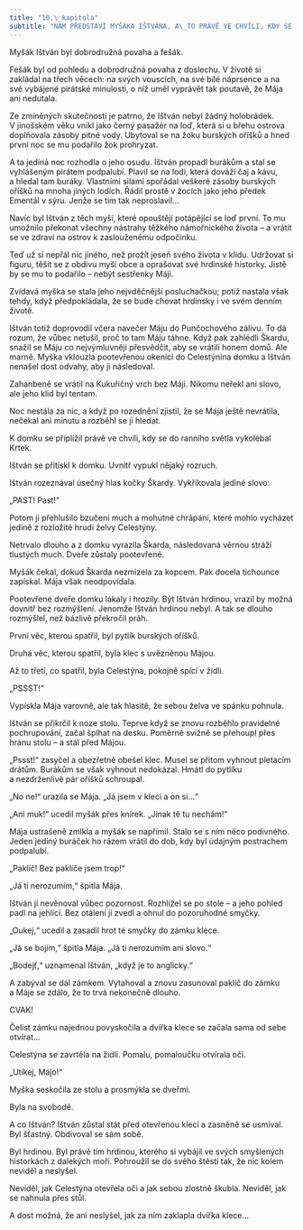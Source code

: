 ```yaml
---
title: "10.\_kapitola"
subtitle: "NÁM PŘEDSTAVÍ MYŠÁKA IŠTVÁNA, A\_TO PRÁVĚ VE CHVÍLI, KDY SE STANE HRDINOU"
---
```


Myšák Ištván byl dobrodružná povaha a fešák.

Fešák byl od pohledu a dobrodružná povaha z doslechu. V životě si zakládal na třech věcech: na svých vouscích, na své bílé náprsence a na své vybájené pirátské minulosti, o níž uměl vyprávět tak poutavě, že Mája ani nedutala.

Ze zmíněných skutečností je patrno, že Ištván nebyl žádný holobrádek. V jinošském věku vnikl jako černý pasažér na loď, která si u břehu ostrova doplňovala zásoby pitné vody. Ubytoval se na žoku burských oříšků a hned první noc se mu podařilo žok prohryzat.

A ta jediná noc rozhodla o jeho osudu. Ištván propadl burákům a stal se vyhlášeným pirátem podpalubí. Plavil se na lodi, která dováží čaj a kávu, a hledal tam buráky. Vlastními silami spořádal veškeré zásoby burských oříšků na mnoha jiných lodích. Řádil prostě v žocích jako jeho předek Ementál v sýru. Jenže se tím tak neproslavil…

Navíc byl Ištván z těch myší, které opouštějí potápějící se loď první. To mu umožnilo překonat všechny nástrahy těžkého námořnického života – a vrátit se ve zdraví na ostrov k zaslouženému odpočinku.

Teď už si nepřál nic jiného, než prožít jeseň svého života v klidu. Udržovat si figuru, těšit se z obdivu myší obce a oprašovat své hrdinské historky. Jistě by se mu to podařilo – nebýt sestřenky Máji.

Zvídavá myška se stala jeho nejvděčnější posluchačkou; potíž nastala však tehdy, když předpokládala, že se bude chovat hrdinsky i ve svém denním životě.

Ištván totiž doprovodil včera navečer Máju do Punčochového zálivu. To dá rozum, že vůbec netušil, proč to tam Máju táhne. Když pak zahlédli Škardu, snažil se Máju co nejvýmluvněji přesvědčit, aby se vrátili honem domů. Ale marně. Myška vklouzla pootevřenou okenicí do Celestýnina domku a Ištván nenašel dost odvahy, aby ji následoval.

Zahanbeně se vrátil na Kukuřičný vrch bez Máji. Nikomu neřekl ani slovo, ale jeho klid byl tentam.

Noc nestála za nic, a když po rozednění zjistil, že se Mája ještě nevrátila, nečekal ani minutu a rozběhl se ji hledat.

K domku se připlížil právě ve chvíli, kdy se do ranního světla vykolébal Krtek.

Ištván se přitiskl k domku. Uvnitř vypukl nějaký rozruch.

Ištván rozeznával úsečný hlas kočky Škardy. Vykřikovala jediné slovo:

„PAST! Past!“

Potom ji přehlušilo bzučení much a mohutné chrápání, které mohlo vycházet jedině z rozložité hrudi želvy Celestýny.

Netrvalo dlouho a z domku vyrazila Škarda, následovaná věrnou stráží tlustých much. Dveře zůstaly pootevřené.

Myšák čekal, dokud Škarda nezmizela za kopcem. Pak docela tichounce zapískal. Mája však neodpovídala.

Pootevřené dveře domku lákaly i hrozily. Být Ištván hrdinou, vrazil by možná dovnitř bez rozmýšlení. Jenomže Ištván hrdinou nebyl. A tak se dlouho rozmýšlel, než bázlivě překročil práh.

První věc, kterou spatřil, byl pytlík burských oříšků.

Druhá věc, kterou spatřil, byla klec s uvězněnou Májou.

Až to třetí, co spatřil, byla Celestýna, pokojně spící v židli.

„PSSST!“

Vypískla Mája varovně, ale tak hlasitě, že sebou želva ve spánku pohnula.

Ištván se přikrčil k noze stolu. Teprve když se znovu rozběhlo pravidelné pochrupování, začal šplhat na desku. Poměrně svižně se přehoupl přes hranu stolu – a stál před Májou.

„Pssst!“ zasyčel a obezřetně obešel klec. Musel se přitom vyhnout pletacím drátům. Burákům se však vyhnout nedokázal. Hmátl do pytlíku a nezdrženlivě pár oříšků schroupal.

„No ne!“ urazila se Mája. „Já jsem v kleci a on si…“

„Ani muk!“ ucedil myšák přes knírek. „Jinak tě tu nechám!“

Mája ustrašeně zmlkla a myšák se napřímil. Stalo se s ním něco podivného. Jeden jediný buráček ho rázem vrátil do dob, kdy byl údajným postrachem podpalubí.

„Paklíč! Bez paklíče jsem trop!“

„Já ti nerozumím,“ špitla Mája.

Ištván jí nevěnoval vůbec pozornost. Rozhlížel se po stole – a jeho pohled padl na jehlici. Bez otálení jí zvedl a ohnul do pozoruhodné smyčky.

„Oukej,“ ucedil a zasadil hrot té smyčky do zámku klece.

„Já se bojím,“ špitla Mája. „Já ti nerozumím ani slovo.“

„Bodejť,“ uznamenal Ištván, „když je to anglicky.“

A zabýval se dál zámkem. Vytahoval a znovu zasunoval paklíč do zámku a Máje se zdálo, že to trvá nekonečně dlouho.

CVAK!

Čelist zámku najednou povyskočila a dvířka klece se začala sama od sebe otvírat…

Celestýna se zavrtěla na židli. Pomalu, pomaloučku otvírala oči.

„Utíkej, Májo!“

Myška seskočila ze stolu a prosmýkla se dveřmi.

Byla na svobodě.

A co Ištván? Ištván zůstal stát před otevřenou klecí a zasněně se usmíval. Byl šťastný. Obdivoval se sám sobě.

Byl hrdinou. Byl právě tím hrdinou, kterého si vybájil ve svých smyšlených historkách z dalekých moří. Pohroužil se do svého štěstí tak, že nic kolem neviděl a neslyšel.

Neviděl, jak Celestýna otevřela oči a jak sebou zlostně škubla. Neviděl, jak se nahnula přes stůl.

A dost možná, že ani neslyšel, jak za ním zaklapla dvířka klece…

